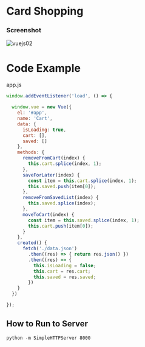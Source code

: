<h1>Card Shopping </h1>

### Screenshot
![vuejs02](https://user-images.githubusercontent.com/34090058/74372582-f9b0fa80-4deb-11ea-82a5-83b4ce32a77c.gif)

# Code Example

 app.js
  ```js
window.addEventListener('load', () => {

    window.vue = new Vue({
      el: '#app',
      name: 'Cart',
      data: {
        isLoading: true,
        cart: [],
        saved: []
      },
      methods: {
        removeFromCart(index) {
          this.cart.splice(index, 1);
        },
        saveForLater(index) {
          const item = this.cart.splice(index, 1);
          this.saved.push(item[0]);
        },
        removeFromSavedList(index) {
          this.saved.splice(index);
        },
        moveToCart(index) {
          const item = this.saved.splice(index, 1);
          this.cart.push(item[0]);
        }
      },
      created() {
        fetch('./data.json')
          .then((res) => { return res.json() })
          .then((res) => {
            this.isLoading = false;
            this.cart = res.cart;
            this.saved = res.saved;
          })
      }
    })
  
  });
   ```
   
   ## How to Run to Server
 ```
 python -m SimpleHTTPServer 8000
 ```
